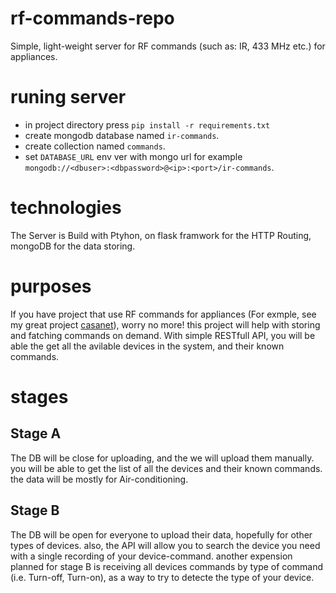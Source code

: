# rf-commands-repo
Simple, light-weight server for RF commands (such as: IR, 433 MHz etc.) for appliances.

# runing server

* in project directory press `pip install -r requirements.txt`
* create mongodb database named `ir-commands`.
* create collection named `commands`.
* set `DATABASE_URL` env ver with mongo url for example `mongodb://<dbuser>:<dbpassword>@<ip>:<port>/ir-commands`.

# technologies
The Server is Build with Ptyhon, on flask framwork for the HTTP Routing, mongoDB for the data storing.

# purposes
If you have project that use RF commands for appliances (For exmple, see my great project [casanet](https://github.com/haimkastner/home-iot-server)), worry no more! this project will help with storing and fatching commands on demand.
With simple RESTfull API, you will be able the get all the avilable devices in the system, and their known commands.

# stages
## Stage A
The DB will be close for uploading, and the we will upload them manually.
you will be able to get the list of all the devices and their known commands. the data will be mostly for Air-conditioning. 
## Stage B
The DB will be open for everyone to upload their data, hopefully for other types of devices. also, the API will allow you to search the device you need with a single recording of your device-command.
another expension planned for stage B is receiving all devices commands by type of command (i.e. Turn-off, Turn-on), as a way to try to detecte the type of your device.
